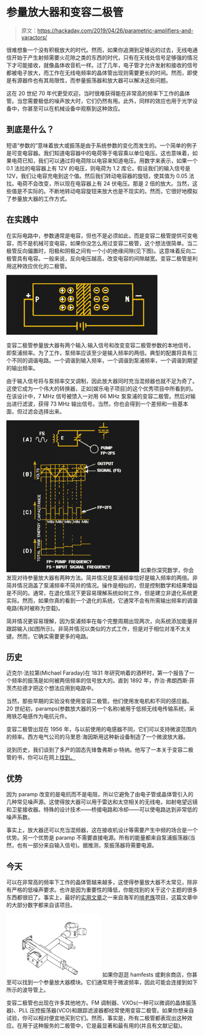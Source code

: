 # 参量放大器和变容二极管

> 原文：<https://hackaday.com/2019/04/26/parametric-amplifiers-and-varactors/>

很难想象一个没有积极放大的时代。然而，如果你追溯到足够远的过去，无线电通信开始于产生射频需要火花隙之类的东西的时代，只有在天线处信号足够强的情况下才可能接收，就像晶体收音机一样。过了几年，电子管才允许发射和接收的信号都被电子放大，而工作在无线电频率的晶体管出现则需要更长的时间。然而，即使是有源器件也有其局限性，而参量振荡器和放大器可以解决这些问题。

这在 20 世纪 70 年代更受欢迎，当时很难获得能在非常高的频率下工作的晶体管。当您需要极低的噪声放大时，它们仍然有用。此外，同样的效应也用于光学设备中，你甚至可以在机械设备中观察到这种效应。

## 到底是什么？

短语“参数的”意味着放大或振荡是由于系统参数的变化而发生的。一个简单的例子是可变电容器。我们知道电容器中的电荷等于电容乘以单位电压。这也意味着，如果电荷已知，我们可以通过将电荷除以电容来知道电压。用数字来表示，如果一个 0.1 法拉的电容器上有 12V 的电压，则电荷为 1.2 库仑。假设我们的输入信号是 12V，我们让电容充电到这个值。然后我们转动电容器的旋钮，使其值为 0.05 法拉。电荷不会改变，所以现在电容器上有 24 伏电压。那是 2 倍的放大。当然，这些值是不实际的。不断地转动电容旋钮来放大也是不现实的。然而，它很好地模拟了参量放大器的工作方式。

## 在实践中

在实际电路中，参数通常是电容，但也不是必须如此，而是变容二极管提供可变电容，而不是机械可变电容。如果你没怎么用过变容二极管，这个想法很简单。当二极管反向偏置时，阳极和阴极之间有一个小的绝缘间隙(见下图)。这意味着反向二极管具有电容。一般来说，反向电压越高，改变电容的间隙越宽。变容二极管是利用这种效应优化的二极管。

[![](img/f5e32f693ba0ee8664552917f21f04d8.png)](https://hackaday.com/wp-content/uploads/2019/04/varactor-diagram.png)

变容二极管参量放大器有两个输入:输入信号和改变变容二极管参数的本地信号，即泵浦频率。为了工作，泵频率应该至少是输入频率的两倍。典型的配置将具有三个不同的调谐电路。一个调谐到输入频率，一个调谐到泵浦频率，一个调谐到期望的输出频率。

由于输入信号将与泵频率交叉调制，因此放大器同时充当混频器也就不足为奇了。这使它成为一个伟大的转换器，正如[娱乐电子项目]的这个优秀项目中所看到的。在该设计中，7 MHz 信号被馈入一对用 66 MHz 泵泵浦的变容二极管。然后对输出进行滤波，获得 73 MHz 输出信号。当然，你也会得到一个差频和一些基本面，但过滤会选择出来。

[![](img/724ee2f4bec66b70d4e225449201a00b.png)](https://hackaday.com/wp-content/uploads/2019/04/pump-themed.png) 如果你深究数学，你会发现对待参量放大器有两种方法。简并情况是泵浦频率恰好是输入频率的两倍。非简并情况涵盖了泵浦频率不简并的情况。操作是相似的，但是控制数学和结果增益是不同的。通常，在退化情况下更容易理解系统如何工作，但是建立非退化系统更实际。然而，如果你真的看到一个退化的系统，它通常不会有所需输出频率的调谐电路(有时被称为空载)。

简并情况更容易理解，因为泵浦频率在每个完整周期出现两次，向系统添加能量并跟踪输入(如图所示)。非简并情况以类似的方式工作，但是对于相位对准不太关键。然而，它确实需要更多的电路。

## 历史

迈克尔·法拉第(Michael Faraday)在 1831 年研究响着的酒杯时，第一个报告了一个频率的振荡是如何被两倍频率的信号放大的。直到 1892 年，乔治·弗朗西斯·菲茨杰拉德才把这个想法应用到电路中。

当然，那些早期的实验没有使用变容二极管。他们使用发电机和不同的感应器。20 世纪初，paramps(参数放大器的另一个名称)被用于低频无线电传输系统，采用铁芯电感作为电抗元件。

变容二极管出现在 1956 年，与以前使用的电感器不同，它们可以支持微波范围内的频率。西方电气公司的马里恩·海因斯用这种新设备制造了一个微波放大器。

说到历史，我们谈到了多产的固态先锋鲁弗斯·p·特纳。他写了一本关于变容二极管的书，你可以在网上[找到。](https://www.americanradiohistory.com/Archive-Bookshelf/Author-Groups/Rufus-Turner/ABC's-of-Varactors-Rufus-Turner.pdf)

## 优势

因为 paramp 改变的是电抗而不是电阻，所以它避免了由电子管或晶体管引入的几种常见噪声源。这使得放大器可以用于雷达和太空相关的无线电，如射电望远镜和卫星接收器。特殊的设计技术——桥接电路和冷却——可以使电路达到非常低的噪声系数。

事实上，放大器还可以充当混频器，这在接收机设计等需要产生中频的场合是一个优势。另一个优势是 paramp 不需要直接电源。所有的能量都来自泵浦振荡器(当然，也有一部分来自输入信号)。据推测，泵振荡器将需要电源。

## 今天

可以在非常高的频率下工作的晶体管越来越多，这使得参量放大器不太常见，除非有严格的低噪声要求。也许是因为重要性的降低，你能找到的关于这个主题的很多东西都很旧了。事实上，最好的[实用文章](https://books.google.com/books?id=yFo6DwAAQBAJ&pg=RA3-SA2-PA45&lpg=RA3-SA2-PA45&dq=neets+varactor&source=bl&ots=dYJRLKl9qT&sig=ACfU3U2ao5hvLcLLgP25P1rC-yLth4KK7w&hl=en&sa=X&ved=2ahUKEwitmpS96qThAhXGUt8KHUzrCf4Q6AEwBXoECAgQAQ#v=onepage&q&f=false)之一来自海军的[啃老族](https://hackaday.com/2017/06/09/electronics-education-courtesy-of-the-us-navy/)项目，这篇文章中的大部分数字都来自该项目。

[![](img/4fa5a2b55774d628218eea8bfbc74f60.png)](https://hackaday.com/wp-content/uploads/2019/03/amp.png) 如果你逛逛 hamfests 或剩余商店，你甚至可以找到一个参量放大器模块。它们通常用于微波频率，因此可能会连接到如下所示的波导管上。

变容二极管也出现在许多其他地方。FM 调制器、VXOs(一种可以微调的晶体振荡器)、PLL 压控振荡器(VCO)和跟踪滤波器都经常使用变容二极管。如果你想亲自试验，你可以相对便宜地买到它们。然而，事实是，所有二极管都表现出这种效应。在用于这种服务的二极管中，它是最显著和最有用的(并且有文献记载)。